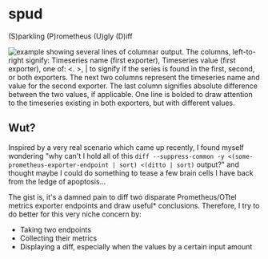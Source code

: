 # spud
(S)parkling (P)rometheus (U)gly (D)iff

![example showing several lines of columnar output. The columns, left-to-right signify: Timeseries name (first exporter),
Timeseries value (first exporter), one of: <. >, | to signify if the series is found in the first, second, or both exporters.
The next two columns represent the timeseries name and value for the second exporter. The last column signifies absolute
difference between the two values, if applicable. One line is bolded to draw attention to the timeseries existing in both
exporters, but with different values.](example.png)

## Wut?

Inspired by a very real scenario which came up recently, I found myself wondering
"why can't I hold all of this `diff --suppress-common -y <(some-prometheus-exporter-endpoint | sort) <(ditto | sort)` output?"
and thought maybe I could do something to tease a few brain cells I have back from the ledge of apoptosis...

The gist is, it's a damned pain to diff two disparate Prometheus/OTtel metrics exporter endpoints and draw useful* conclusions.
Therefore, I try to do better for this very niche concern by:
- Taking two endpoints
- Collecting their metrics
- Displaying a diff, especially when the values by a certain input amount
